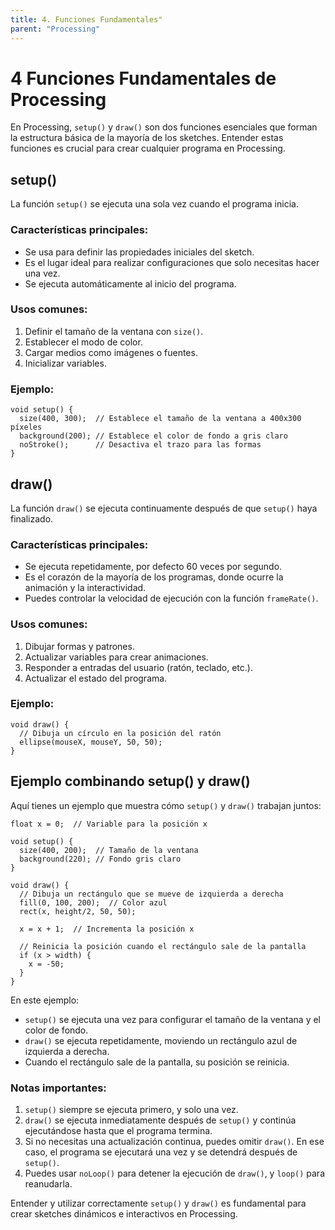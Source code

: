 ```yaml
---
title: 4. Funciones Fundamentales"
parent: "Processing"
---
```



# 4 Funciones Fundamentales de Processing

En Processing, `setup()` y `draw()` son dos funciones esenciales que forman la estructura básica de la mayoría de los sketches. Entender estas funciones es crucial para crear cualquier programa en Processing.

## setup()

La función `setup()` se ejecuta una sola vez cuando el programa inicia.

### Características principales:

- Se usa para definir las propiedades iniciales del sketch.
- Es el lugar ideal para realizar configuraciones que solo necesitas hacer una vez.
- Se ejecuta automáticamente al inicio del programa.

### Usos comunes:

1. Definir el tamaño de la ventana con `size()`.
2. Establecer el modo de color.
3. Cargar medios como imágenes o fuentes.
4. Inicializar variables.

### Ejemplo:

```processing
void setup() {
  size(400, 300);  // Establece el tamaño de la ventana a 400x300 píxeles
  background(200); // Establece el color de fondo a gris claro
  noStroke();      // Desactiva el trazo para las formas
}
```

## draw()

La función `draw()` se ejecuta continuamente después de que `setup()` haya finalizado.

### Características principales:

- Se ejecuta repetidamente, por defecto 60 veces por segundo.
- Es el corazón de la mayoría de los programas, donde ocurre la animación y la interactividad.
- Puedes controlar la velocidad de ejecución con la función `frameRate()`.

### Usos comunes:

1. Dibujar formas y patrones.
2. Actualizar variables para crear animaciones.
3. Responder a entradas del usuario (ratón, teclado, etc.).
4. Actualizar el estado del programa.

### Ejemplo:

```processing
void draw() {
  // Dibuja un círculo en la posición del ratón
  ellipse(mouseX, mouseY, 50, 50);
}
```

## Ejemplo combinando setup() y draw()

Aquí tienes un ejemplo que muestra cómo `setup()` y `draw()` trabajan juntos:

```processing
float x = 0;  // Variable para la posición x

void setup() {
  size(400, 200);  // Tamaño de la ventana
  background(220); // Fondo gris claro
}

void draw() {
  // Dibuja un rectángulo que se mueve de izquierda a derecha
  fill(0, 100, 200);  // Color azul
  rect(x, height/2, 50, 50);
  
  x = x + 1;  // Incrementa la posición x
  
  // Reinicia la posición cuando el rectángulo sale de la pantalla
  if (x > width) {
    x = -50;
  }
}
```

En este ejemplo:
- `setup()` se ejecuta una vez para configurar el tamaño de la ventana y el color de fondo.
- `draw()` se ejecuta repetidamente, moviendo un rectángulo azul de izquierda a derecha.
- Cuando el rectángulo sale de la pantalla, su posición se reinicia.

### Notas importantes:

1. `setup()` siempre se ejecuta primero, y solo una vez.
2. `draw()` se ejecuta inmediatamente después de `setup()` y continúa ejecutándose hasta que el programa termina.
3. Si no necesitas una actualización continua, puedes omitir `draw()`. En ese caso, el programa se ejecutará una vez y se detendrá después de `setup()`.
4. Puedes usar `noLoop()` para detener la ejecución de `draw()`, y `loop()` para reanudarla.

Entender y utilizar correctamente `setup()` y `draw()` es fundamental para crear sketches dinámicos e interactivos en Processing.
